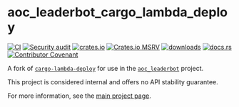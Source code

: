 # aoc_leaderbot_cargo_lambda_deploy

[![CI](https://github.com/clechasseur/aoc_leaderbot_cargo_lambda/actions/workflows/ci.yml/badge.svg?branch=main&event=push)](https://github.com/clechasseur/aoc_leaderbot_cargo_lambda/actions/workflows/ci.yml) [![Security audit](https://github.com/clechasseur/aoc_leaderbot_cargo_lambda/actions/workflows/audit-check.yml/badge.svg?branch=main)](https://github.com/clechasseur/aoc_leaderbot_cargo_lambda/actions/workflows/audit-check.yml) [![crates.io](https://img.shields.io/crates/v/aoc_leaderbot_cargo_lambda_deploy.svg)](https://crates.io/crates/aoc_leaderbot_cargo_lambda_deploy) [![Crates.io MSRV](https://img.shields.io/crates/msrv/aoc_leaderbot_cargo_lambda_deploy)](https://github.com/clechasseur/aoc_leaderbot_cargo_lambda/tree/main/crates/aoc_leaderbot_cargo_lambda_deploy) [![downloads](https://img.shields.io/crates/d/aoc_leaderbot_cargo_lambda_deploy.svg)](https://crates.io/crates/aoc_leaderbot_cargo_lambda_deploy) [![docs.rs](https://img.shields.io/badge/docs-latest-blue.svg)](https://docs.rs/aoc_leaderbot_cargo_lambda_deploy) [![Contributor Covenant](https://img.shields.io/badge/Contributor%20Covenant-2.1-4baaaa.svg)](../../CODE_OF_CONDUCT.md)

A fork of [`cargo-lambda-deploy`](https://github.com/cargo-lambda/cargo-lambda/tree/main/crates/cargo-lambda-deployt) for use in the [`aoc_leaderbot`](https://github.com/clechasseur/aoc_leaderbot) project.

This project is considered internal and offers no API stability guarantee.

For more information, see the [main project page](../../README.md).
